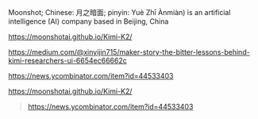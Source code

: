 Moonshot; Chinese: 月之暗面; pinyin: Yuè Zhī Ànmiàn) is an artificial intelligence (AI) company based in Beijing, China

https://moonshotai.github.io/Kimi-K2/

https://medium.com/@xinyijin715/maker-story-the-bitter-lessons-behind-kimi-researchers-ui-6654ec66662c

https://news.ycombinator.com/item?id=44533403

https://moonshotai.github.io/Kimi-K2/
> https://news.ycombinator.com/item?id=44533403